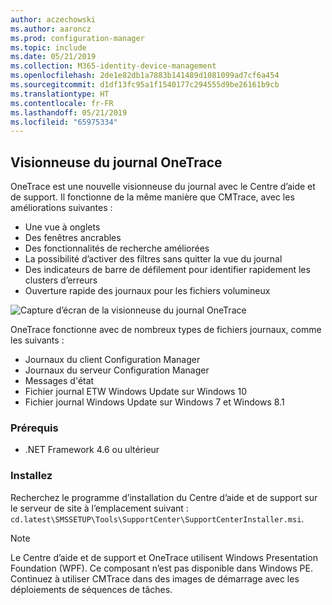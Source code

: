 ```yaml
---
author: aczechowski
ms.author: aaroncz
ms.prod: configuration-manager
ms.topic: include
ms.date: 05/21/2019
ms.collection: M365-identity-device-management
ms.openlocfilehash: 2de1e82db1a7883b141489d1081099ad7cf6a454
ms.sourcegitcommit: d1df13fc95a1f1540177c294555d9be26161b9cb
ms.translationtype: HT
ms.contentlocale: fr-FR
ms.lasthandoff: 05/21/2019
ms.locfileid: "65975334"
---
```

## <a name="bkmk_onetrace"></a> Visionneuse du journal OneTrace

<!--3555962-->

OneTrace est une nouvelle visionneuse du journal avec le Centre d’aide et de support. Il fonctionne de la même manière que CMTrace, avec les améliorations suivantes :

- Une vue à onglets
- Des fenêtres ancrables
- Des fonctionnalités de recherche améliorées
- La possibilité d’activer des filtres sans quitter la vue du journal
- Des indicateurs de barre de défilement pour identifier rapidement les clusters d’erreurs
- Ouverture rapide des journaux pour les fichiers volumineux

![Capture d’écran de la visionneuse du journal OneTrace](../../media/3555962-onetrace.png)

OneTrace fonctionne avec de nombreux types de fichiers journaux, comme les suivants :

- Journaux du client Configuration Manager
- Journaux du serveur Configuration Manager
- Messages d'état
- Fichier journal ETW Windows Update sur Windows 10
- Fichier journal Windows Update sur Windows 7 et Windows 8.1

### <a name="prerequisites"></a>Prérequis

- .NET Framework 4.6 ou ultérieur

### <a name="install"></a>Installez

Recherchez le programme d’installation du Centre d’aide et de support sur le serveur de site à l’emplacement suivant : `cd.latest\SMSSETUP\Tools\SupportCenter\SupportCenterInstaller.msi`.

> [!Note]  
> Le Centre d’aide et de support et OneTrace utilisent Windows Presentation Foundation (WPF). Ce composant n’est pas disponible dans Windows PE. Continuez à utiliser CMTrace dans des images de démarrage avec les déploiements de séquences de tâches.  
